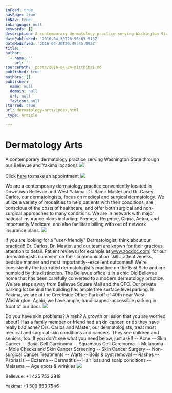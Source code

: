 ```yaml
---
inFeed: true
hasPage: true
inNav: true
inLanguage: null
keywords: []
description: A contemporary dermatology practice serving Washington State through our Bellevue and Yakima locations
datePublished: '2016-04-30T20:56:03.918Z'
dateModified: '2016-04-30T20:49:45.093Z'
title: ''
author:
  - name: ''
    url: ''
sourcePath: _posts/2016-04-24-mitthibai.md
published: true
authors: []
publisher:
  name: null
  domain: null
  url: null
  favicon: null
starred: true
url: dermatology-arts/index.html
_type: Article

---
```

# Dermatology Arts

A contemporary dermatology practice serving Washington State through our Bellevue and Yakima locations
![](https://s3-us-west-2.amazonaws.com/the-grid-img/p/4dc05421e614ec047a0e0f040e77548388952f90.jpg)

Click [here][0] to make an appointment
![](https://s3-us-west-2.amazonaws.com/the-grid-img/p/6f863a87c1694a25dad00374a8dc71768fdfe499.jpg)

We are a contemporary dermatology practice conveniently located in Downtown Bellevue and West Yakima. Dr. Samir Master and Dr. Casey Carlos, our dermatologists, focus on medical and surgical dermatology. We utilize a variety of modalities to help patients with their conditions, are conscious of the costs of healthcare, and offer both surgical and non-surgical approaches to many conditions. We are in network with major national insurance plans including: Premera, Regence, Cigna, Aetna, and importantly Medicare, and also facilitate billing with out of network insurance plans.
![](https://s3-us-west-2.amazonaws.com/the-grid-img/p/eedacee4865626050ab147f2b4ba79ca33921c25.jpg)

If you are looking for a "user-friendly" Dermatologist, think about our practice!! Dr. Carlos, Dr. Master, and our team are known for their gracious attention to detail. Patient reviews (for example at www.zocdoc.com) for our dermatologists comment on their communication skills, attentiveness, bedside manner and most importantly--excellent outcomes!! We're consistently the top-rated dermatologist's practice on the East Side and are humbled by this distinction. The Bellevue office is in a chic Old Bellevue home that has been carefully converted to a modern dermatology practice. We are steps away from Bellevue Square Mall and the QFC. Our private parking lot behind the building has ample free surface level parking. In Yakima, we are at the Creekside Office Park off of 40th near West Washington. Again, we have ample, handicapped-accessible parking in front of our door.
![](https://s3-us-west-2.amazonaws.com/the-grid-img/p/7303df82b0a435cddefe846c39cbf1c3e6908fb5.jpg)

Do you have skin problems? A rash? A growth or lesion that you are worried about? Has a family member or friend had a skin cancer, or do they have really bad acne? Drs. Carlos and Master, our dermatologists, treat most medical and surgical skin conditions and cancers. They see children and seniors, too. If you don't see what you need below, just ask!! -- Acne -- Skin Cancer -- Basal Cell Carcinoma -- Squamous Cell Carcinoma -- Melanoma -- Mole Checks and Skin Cancer Screening -- Skin Cancer Surgery -- Non-surgical Cancer Treatments -- Warts -- Boils & cyst removal -- Rashes -- Psoriasis -- Eczema -- Dermatitis -- Hair loss and scalp conditions -- Melasma -- Age spots & wrinkles
![](https://s3-us-west-2.amazonaws.com/the-grid-img/p/f1f76a036421b35ff486f7ed834acf877503bba5.jpg)

Bellevue: +1 425 753 2918

Yakima: +1 509 853 7546

[0]: http://www.zocdoc.com/practice/dermatology-arts-5508?referrerType=widget